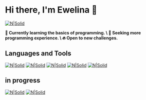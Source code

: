 # Hi there, I'm Ewelina 👋

[![N|Solid](https://img.shields.io/badge/LinkedIn-0077B5?style=for-the-badge&logo=linkedin&logoColor=white)](https://www.linkedin.com/in/ewelina-nieweglowska/)

**📖 Currently learning the basics of programming. \ 🌱 Seeking more programming experience. \ 🔥 Open to new challenges.**

## Languages and Tools
 
[![N|Solid](https://img.shields.io/badge/HTML5-E34F26?style=for-the-badge&logo=html5&logoColor=white)](https://www.w3.org/html/) [![N|Solid](https://img.shields.io/badge/CSS3-1572B6?style=for-the-badge&logo=css3&logoColor=white)](https://www.w3schools.com/css/) 
[![N|Solid](https://img.shields.io/badge/JavaScript-323330?style=for-the-badge&logo=javascript&logoColor=F7DF1E)](https://developer.mozilla.org/en-US/docs/Web/JavaScript) [![N|Solid](https://img.shields.io/badge/Visual_Studio_Code-0078D4?style=for-the-badge&logo=visual%20studio%20code&logoColor=white)]() [![N|Solid](https://img.shields.io/badge/Slack-4A154B?style=for-the-badge&logo=slack&logoColor=white)]()

## in progress
[![N|Solid](https://img.shields.io/badge/React-20232A?style=for-the-badge&logo=react&logoColor=61DAFB)](https://reactjs.org/) [![N|Solid](https://img.shields.io/badge/GitHub-100000?style=for-the-badge&logo=github&logoColor=white)]()
